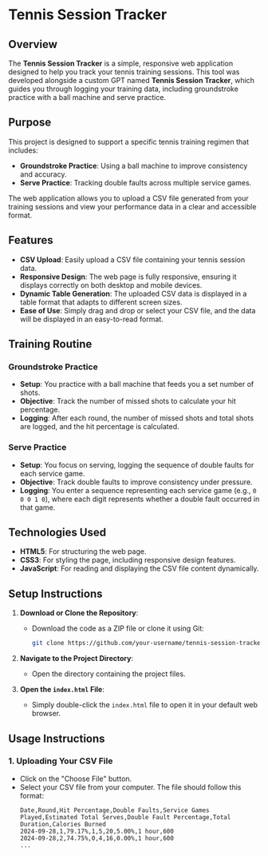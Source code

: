 # Tennis Session Tracker

## Overview

The **Tennis Session Tracker** is a simple, responsive web application designed to help you track your tennis training sessions. This tool was developed alongside a custom GPT named **Tennis Session Tracker**, which guides you through logging your training data, including groundstroke practice with a ball machine and serve practice.

## Purpose

This project is designed to support a specific tennis training regimen that includes:
- **Groundstroke Practice**: Using a ball machine to improve consistency and accuracy.
- **Serve Practice**: Tracking double faults across multiple service games.

The web application allows you to upload a CSV file generated from your training sessions and view your performance data in a clear and accessible format.

## Features

- **CSV Upload**: Easily upload a CSV file containing your tennis session data.
- **Responsive Design**: The web page is fully responsive, ensuring it displays correctly on both desktop and mobile devices.
- **Dynamic Table Generation**: The uploaded CSV data is displayed in a table format that adapts to different screen sizes.
- **Ease of Use**: Simply drag and drop or select your CSV file, and the data will be displayed in an easy-to-read format.

## Training Routine

### Groundstroke Practice
- **Setup**: You practice with a ball machine that feeds you a set number of shots.
- **Objective**: Track the number of missed shots to calculate your hit percentage.
- **Logging**: After each round, the number of missed shots and total shots are logged, and the hit percentage is calculated.

### Serve Practice
- **Setup**: You focus on serving, logging the sequence of double faults for each service game.
- **Objective**: Track double faults to improve consistency under pressure.
- **Logging**: You enter a sequence representing each service game (e.g., `0 0 0 1 0`), where each digit represents whether a double fault occurred in that game.

## Technologies Used

- **HTML5**: For structuring the web page.
- **CSS3**: For styling the page, including responsive design features.
- **JavaScript**: For reading and displaying the CSV file content dynamically.

## Setup Instructions

1. **Download or Clone the Repository**:
   - Download the code as a ZIP file or clone it using Git:
     ```bash
     git clone https://github.com/your-username/tennis-session-tracker.git
     ```

2. **Navigate to the Project Directory**:
   - Open the directory containing the project files.

3. **Open the `index.html` File**:
   - Simply double-click the `index.html` file to open it in your default web browser.

## Usage Instructions

### 1. Uploading Your CSV File
- Click on the "Choose File" button.
- Select your CSV file from your computer. The file should follow this format:
  ```csv
  Date,Round,Hit Percentage,Double Faults,Service Games Played,Estimated Total Serves,Double Fault Percentage,Total Duration,Calories Burned
  2024-09-28,1,79.17%,1,5,20,5.00%,1 hour,600
  2024-09-28,2,74.75%,0,4,16,0.00%,1 hour,600
  ...

